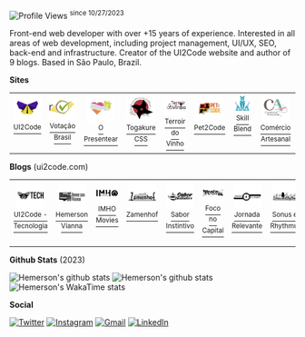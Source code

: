 ![Profile Views](https://komarev.com/ghpvc/?username=ui2code) <sup>since 10/27/2023</sup>

Front-end web developer with over +15 years of experience. Interested in all areas of web development, including project management, UI/UX, SEO, back-end and infrastructure. Creator of the UI2Code website and author of 9 blogs. Based in São Paulo, Brazil.

**Sites**


<table cellspacing="0" cellpadding="0" collapse="collapse">
<tr>
<td valign="top" align="center">
  <a href="https://ui2code.com">
    <img src="./resources/sites/ui2code.svg" width="50" />
    <br />
    <sup>UI2Code</sup>
  </a>
</td>
<td valign="top" align="center">
  <a href="https://votacaobrasil.com.br">
    <img src="./resources/sites/votacaobrasil.svg" width="50" />
    <br />
    <sup>Votação Brasil</sup>
  </a>
</td>
<td valign="top" align="center">
  <a href="https://opresentear.com.br">
    <img src="./resources/sites/opresentear.svg" width="50" />
    <br />
    <sup>O Presentear</sup>
  </a>
</td>
<td valign="top" align="center">
  <a href="https://togakurecss.com">
    <img src="./resources/sites/togakure.svg" width="50" />
    <br />
    <sup>Togakure CSS</sup>
  </a>
</td>
<td valign="top" align="center">
  <a href="https://terroirdovinho.com.br">
    <img src="./resources/sites/terroirdovinho.svg" width="50" />
    <br />
    <sup>Terroir do Vinho</sup>
  </a>
</td>
<td valign="top" align="center">
  <a href="https://pet2code.com">
    <img src="./resources/sites/pet2code.svg" width="50" />
    <br />
    <sup>Pet2Code</sup>
  </a>
</td>
<td valign="top" align="center">
  <a href="https://skillblend.com.br">
    <img src="./resources/sites/skillblend.svg" width="50" />
    <br />
    <sup>Skill Blend</sup>
  </a>
</td>
<td valign="top" align="center">
  <a href="https://comercioartesanal.com">
    <img src="./resources/sites/comercioartesanal.svg" width="50" />
    <br />
    <sup>Comércio Artesanal</sup>
  </a>
</td>
</tr>
</table>

**Blogs** (ui2code.com)

<table cellspacing="0" cellpadding="0" collapse="collapse">
<tr>
<td valign="top" align="center">
  <a href="https://ui2code.com/blogs/tecnologia">
    <img src="./resources/blogs/tecnologia.svg" width="50" />
    <br />
    <sup>UI2Code - Tecnologia</sup></td>
  </a>
</td>
<td valign="top" align="center">
  <a href="https://ui2code.com/blogs/hemersonvianna">
    <img src="./resources/blogs/hemersonvianna.svg" width="50" />
    <br />
    <sup>Hemerson Vianna</sup></td>
  </a>
</td>
<td valign="top" align="center">
  <a href="https://ui2code.com/blogs/imhomovies">
    <img src="./resources/blogs/imhomovies.svg" width="50" />
    <br />
    <sup>IMHO Movies</sup></td>
  </a>
</td>
<td valign="top" align="center">
  <a href="https://ui2code.com/blogs/zamenhof">
    <img src="./resources/blogs/zamenhof.svg" width="50" />
    <br />
    <sup>Zamenhof</sup></td>
  </a>
</td>
<td valign="top" align="center">
  <a href="https://ui2code.com/blogs/saborinstintivo">
    <img src="./resources/blogs/saborinstintivo.svg" width="50" />
    <br />
    <sup>Sabor Instintivo</sup></td>
  </a>
</td>
<td valign="top" align="center">
  <a href="https://ui2code.com/blogs/foconocapital">
    <img src="./resources/blogs/foconocapital.svg" width="50" />
    <br />
    <sup>Foco no Capital</sup>
  </a>
</td>
<td valign="top" align="center">
  <a href="https://ui2code.com/blogs/jornadarelevante">
    <img src="./resources/blogs/jornadarelevante.svg" width="50" />
    <br />
    <sup>Jornada Relevante</sup>
  </a>
</td>
<td valign="top" align="center">
  <a href="https://ui2code.com/blogs/sonusetrhythmus">
    <img src="./resources/blogs/sonusetrhythmus.svg" width="50" />
    <br />
    <sup>Sonus et Rhythmus</sup>
  </a>
</td>
<td valign="top" align="center">
  <a href="https://ui2code.com/blogs/foradabolha">
    <img src="./resources/blogs/foradabolha.svg" width="50" />
    <br />
    <sup>Fora da bolha</sup>
  </a>
</td>
<td valign="top" align="center">
  <a href="https://ui2code.com/blogs/noobdaera8bits">
    <img src="./resources/blogs/noobdaera8bits.svg" width="50" />
    <br />
    <sup>Noob da Era 8 bits</sup>
  </a>
</td>
</tr>
</table>

**Github Stats** (2023)

![Hemerson's github stats](https://github-readme-stats.vercel.app/api?username=ui2code\&rank_icon=percentile\&theme=tokyonight\&hide=contribs,stars\&show=reviews,prs_merged\&include_all_commits=true&show_icons=true\&count_private=true\&role=OWNER,ORGANIZATION_MEMBER,COLLABORATOR\&include_orgs=true\&custom_title=\&hide_border=true\&n=n101)
![Hemerson's github stats](https://github-readme-streak-stats.herokuapp.com?user=ui2code&theme=tokyonight&hide_border=true&card_width=200&date_format=M%20j%5B%2C%20Y%5D&hide_current_streak=true&hide_longest_streak=true)
![Hemerson's WakaTime stats](https://github-readme-stats.vercel.app/api/wakatime?username=ui2code\&hide_border=true\&layout=compact\&theme=tokyonight\&langs_count=8&hide=properties&custom_title=Most%20Used%20Languages\&range=all_time)

**Social**

[![Twitter](https://img.shields.io/badge/Twitter-1DA1F2?style=for-the-badge&logo=twitter&logoColor=white)](https://twitter.com/ui2code)
[![Instagram](https://img.shields.io/badge/Instagram-E4405F?style=for-the-badge&logo=instagram&logoColor=white)](https://instagram.com/ui2code)
[![Gmail](https://img.shields.io/badge/Gmail-D14836?style=for-the-badge&logo=gmail&logoColor=white)](mailto:hemerson.lourenco@gmail.com)
[![LinkedIn](https://img.shields.io/badge/LinkedIn-0077B5?style=for-the-badge&logo=linkedin&logoColor=white)](https://www.linkedin.com/in/hemersonvianna)
